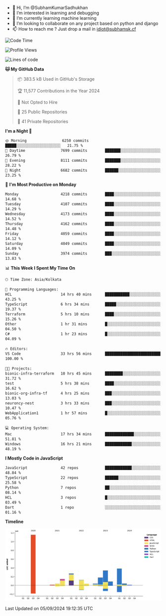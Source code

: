 - 👋 Hi, I’m @SubhamKumarSadhukhan
- 👀 I’m interested in learning and debugging
- 🌱 I’m currently learning machine learning
- 💞️ I’m looking to collaborate on any project based on python and django
- 📫 How to reach me ?
      Just drop a mail in idiot@subhamsk.cf

<!---
SubhamKumarSadhukhan/SubhamKumarSadhukhan is a ✨ special ✨ repository because its `README.md` (this file) appears on your GitHub profile.
You can click the Preview link to take a look at your changes.
--->


<!--START_SECTION:waka-->
![Code Time](http://img.shields.io/badge/Code%20Time-2%2C472%20hrs%2043%20mins-blue)

![Profile Views](http://img.shields.io/badge/Profile%20Views-0-blue)

![Lines of code](https://img.shields.io/badge/From%20Hello%20World%20I%27ve%20Written-2.9%20million%20lines%20of%20code-blue)

**🐱 My GitHub Data** 

> 📦 383.5 kB Used in GitHub's Storage 
 > 
> 🏆 11,577 Contributions in the Year 2024
 > 
> 🚫 Not Opted to Hire
 > 
> 📜 25 Public Repositories 
 > 
> 🔑 41 Private Repositories 
 > 
**I'm a Night 🦉** 

```text
🌞 Morning                6250 commits        █████░░░░░░░░░░░░░░░░░░░░   21.75 % 
🌆 Daytime                7699 commits        ███████░░░░░░░░░░░░░░░░░░   26.79 % 
🌃 Evening                8111 commits        ███████░░░░░░░░░░░░░░░░░░   28.22 % 
🌙 Night                  6682 commits        ██████░░░░░░░░░░░░░░░░░░░   23.25 % 
```
📅 **I'm Most Productive on Monday** 

```text
Monday                   4218 commits        ████░░░░░░░░░░░░░░░░░░░░░   14.68 % 
Tuesday                  4107 commits        ████░░░░░░░░░░░░░░░░░░░░░   14.29 % 
Wednesday                4173 commits        ████░░░░░░░░░░░░░░░░░░░░░   14.52 % 
Thursday                 4162 commits        ████░░░░░░░░░░░░░░░░░░░░░   14.48 % 
Friday                   4059 commits        ████░░░░░░░░░░░░░░░░░░░░░   14.12 % 
Saturday                 4049 commits        ████░░░░░░░░░░░░░░░░░░░░░   14.09 % 
Sunday                   3974 commits        ███░░░░░░░░░░░░░░░░░░░░░░   13.83 % 
```


📊 **This Week I Spent My Time On** 

```text
🕑︎ Time Zone: Asia/Kolkata

💬 Programming Languages: 
HCL                      14 hrs 40 mins      ███████████░░░░░░░░░░░░░░   43.25 % 
TypeScript               6 hrs 34 mins       █████░░░░░░░░░░░░░░░░░░░░   19.37 % 
Terraform                5 hrs 10 mins       ████░░░░░░░░░░░░░░░░░░░░░   15.26 % 
Other                    1 hr 31 mins        █░░░░░░░░░░░░░░░░░░░░░░░░   04.50 % 
C#                       1 hr 23 mins        █░░░░░░░░░░░░░░░░░░░░░░░░   04.09 % 

🔥 Editors: 
VS Code                  33 hrs 56 mins      █████████████████████████   100.00 % 

🐱‍💻 Projects: 
bionic-infra-terraform   10 hrs 45 mins      ████████░░░░░░░░░░░░░░░░░   31.72 % 
test                     5 hrs 38 mins       ████░░░░░░░░░░░░░░░░░░░░░   16.62 % 
bionic-org-infra-tf      4 hrs 25 mins       ███░░░░░░░░░░░░░░░░░░░░░░   13.03 % 
neuroncy-nest            3 hrs 33 mins       ███░░░░░░░░░░░░░░░░░░░░░░   10.47 % 
WebApplication1          1 hr 57 mins        █░░░░░░░░░░░░░░░░░░░░░░░░   05.76 % 

💻 Operating System: 
Mac                      17 hrs 34 mins      █████████████░░░░░░░░░░░░   51.81 % 
Windows                  16 hrs 21 mins      ████████████░░░░░░░░░░░░░   48.19 % 
```

**I Mostly Code in JavaScript** 

```text
JavaScript               42 repos            ████████████░░░░░░░░░░░░░   48.84 % 
TypeScript               22 repos            ██████░░░░░░░░░░░░░░░░░░░   25.58 % 
Python                   7 repos             ██░░░░░░░░░░░░░░░░░░░░░░░   08.14 % 
HCL                      3 repos             █░░░░░░░░░░░░░░░░░░░░░░░░   03.49 % 
Dart                     1 repo              ░░░░░░░░░░░░░░░░░░░░░░░░░   01.16 % 
```



**Timeline**

![Lines of Code chart](https://raw.githubusercontent.com/SubhamKumarSadhukhan/SubhamKumarSadhukhan/main/assets/bar_graph.png)


 Last Updated on 05/09/2024 19:12:35 UTC
<!--END_SECTION:waka-->
